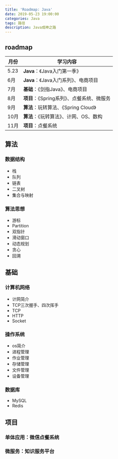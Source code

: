 ```yaml
---
title: 'Roadmap: Java'
date: 2019-05-23 19:00:00
categories: Java
tags: 路径
description: Java成神之路
---
```

<!-- more -->

## roadmap
| 月份 | 学习内容 |
| ---- | ------------------ |
| 5.23 | **Java**：《Java入门第一季》 |
| 6月 | **Java**：《Java入门系列》、电商项目 |
| 7月 | **基础**：《剑指Java》、电商项目 |
| 8月 | **项目**：《Spring系列》、点餐系统、微服务 |
| 9月 |  **算法**：玩转算法、《Spring Cloud》|
| 10月 | **算法**：《玩转算法》、计网、OS、数构 |
| 11月 | **项目**：点餐系统|

## 算法
### 数据结构
- 栈
- 队列
- 链表
- 二叉树
- 集合与映射

### 算法思想
- 游标
- Partition
- 双指针
- 滑动窗口
- 动态规划
- 贪心
- 回溯

## 基础
### 计算机网络
- 计网简介
- TCP三次握手、四次挥手
- TCP
- HTTP
- Socket

### 操作系统
- os简介
- 进程管理
- 作业管理
- 存储管理
- 文件管理
- 设备管理

### 数据库
- MySQL
- Redis

## 项目
### 单体应用：微信点餐系统
### 微服务：知识服务平台